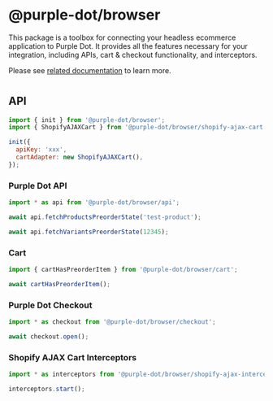 # @purple-dot/browser

This package is a toolbox for connecting your headless ecommerce application to Purple Dot. It provides all the features necessary for your integration, including APIs, cart & checkout functionality, and interceptors.

Please see [related documentation](http://bit.ly/47JtIk0) to learn more.

#

## API

```javascript
import { init } from '@purple-dot/browser';
import { ShopifyAJAXCart } from '@purple-dot/browser/shopify-ajax-cart';

init({
  apiKey: 'xxx',
  cartAdapter: new ShopifyAJAXCart(),
});
```

### Purple Dot API

```javascript
import * as api from '@purple-dot/browser/api';

await api.fetchProductsPreorderState('test-product');

await api.fetchVariantsPreorderState(12345);
```

### Cart

```javascript
import { cartHasPreorderItem } from '@purple-dot/browser/cart';

await cartHasPreorderItem();
```

### Purple Dot Checkout

```javascript
import * as checkout from '@purple-dot/browser/checkout';

await checkout.open();
```

### Shopify AJAX Cart Interceptors

```javascript
import * as interceptors from '@purple-dot/browser/shopify-ajax-interceptors';

interceptors.start();
```
